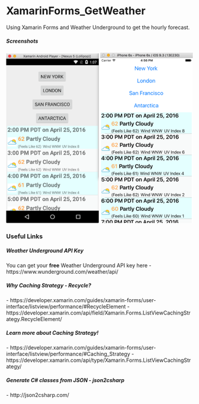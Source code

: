 # XamarinForms_GetWeather

Using Xamarin Forms and Weather Underground to get the hourly forecast.

<h5>Screenshots</h5>

<img src="https://github.com/mattregul/XamarinForms_GetWeather/blob/master/Screenshots/Android.png" width="250">
<img src="https://github.com/mattregul/XamarinForms_GetWeather/blob/master/Screenshots/iOS.png" width="250">


<h3>Useful Links</h3>

<h5>Weather Underground API Key</h5>
You can get your <b>free</b> Weather Underground API key here - https://www.wunderground.com/weather/api/

<h5>Why Caching Strategy - Recycle?</h5>
- https://developer.xamarin.com/guides/xamarin-forms/user-interface/listview/performance/#RecycleElement
- https://developer.xamarin.com/api/field/Xamarin.Forms.ListViewCachingStrategy.RecycleElement/

<h5>Learn more about Caching Strategy!</h5>
- https://developer.xamarin.com/guides/xamarin-forms/user-interface/listview/performance/#Caching_Strategy
- https://developer.xamarin.com/api/type/Xamarin.Forms.ListViewCachingStrategy/	

<h5>Generate C# classes from JSON - json2csharp</h5>
- http://json2csharp.com/

